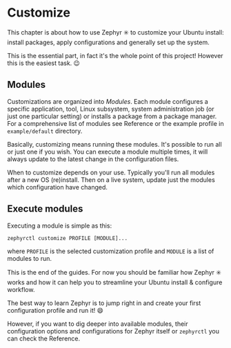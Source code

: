 # Customize

This chapter is about how to use Zephyr :eight_spoked_asterisk: to customize your Ubuntu install: install packages, apply configurations and generally set up the system.

This is the essential part, in fact it's the whole point of this project!
However this is the easiest task. :wink:

## Modules

Customizations are organized into _Modules_.
Each module configures a specific application, tool, Linux subsystem, system administration job (or just one particular setting) or installs a package from a package manager.
For a comprehensive list of modules see Reference or the example profile in `example/default` directory.

Basically, customizing means running these modules. It's possible to run all or just one if you wish.
You can execute a module multiple times, it will always update to the latest change in the configuration files.

When to customize depends on your use.
Typically you'll run all modules after a new OS (re)install.
Then on a live system, update just the modules which configuration have changed.

## Execute modules

Executing a module is simple as this:

```
zephyrctl customize PROFILE [MODULE]...
```

where `PROFILE` is the selected customization profile and `MODULE` is a list of modules to run.

This is the end of the guides.
For now you should be familiar how Zephyr :eight_spoked_asterisk: works and how it can help you to streamline your Ubuntu install & configure workflow.

The best way to learn Zephyr is to jump right in and create your first configuration profile and run it! :smile:

However, if you want to dig deeper into available modules, their configuration options and configurations for Zephyr itself or `zephyrctl` you can check the Reference.
